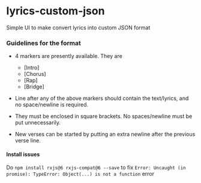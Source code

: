# lyrics-custom-json
Simple UI to make convert lyrics into custom JSON format   

### Guidelines for the format
* 4 markers are presently available. They are
  * [Intro]
  * [Chorus]
  * [Rap]
  * [Bridge] 
  
* Line after any of the above markers should contain the text/lyrics, and no space/newline is required. 

* They must be enclosed in square brackets.
No spaces/newline must be put unnecessarily.

* New verses can be started by putting an extra newline after the previous verse line.

#### Install issues
Do `npm install rxjs@6 rxjs-compat@6 --save` to fix  `Error: Uncaught (in promise): TypeError: Object(...) is not a function` error